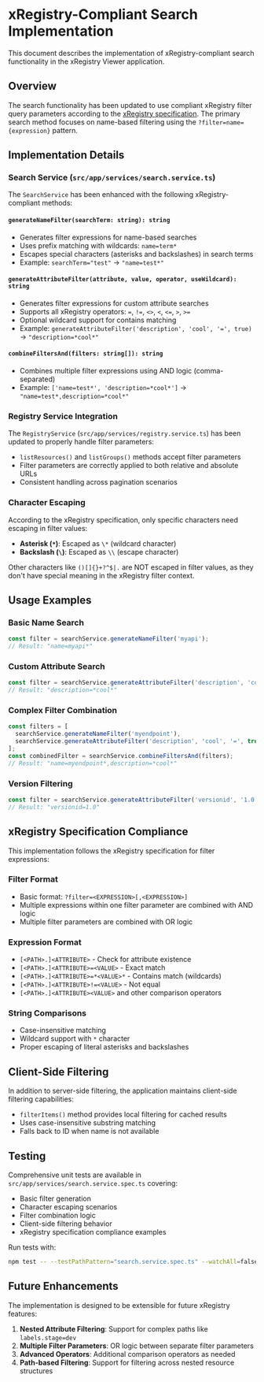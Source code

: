 # xRegistry-Compliant Search Implementation

This document describes the implementation of xRegistry-compliant search functionality in the xRegistry Viewer application.

## Overview

The search functionality has been updated to use compliant xRegistry filter query parameters according to the [xRegistry specification](https://github.com/xregistry/spec). The primary search method focuses on name-based filtering using the `?filter=name={expression}` pattern.

## Implementation Details

### Search Service (`src/app/services/search.service.ts`)

The `SearchService` has been enhanced with the following xRegistry-compliant methods:

#### `generateNameFilter(searchTerm: string): string`
- Generates filter expressions for name-based searches
- Uses prefix matching with wildcards: `name=term*`
- Escapes special characters (asterisks and backslashes) in search terms
- Example: `searchTerm="test"` → `"name=test*"`

#### `generateAttributeFilter(attribute, value, operator, useWildcard): string`
- Generates filter expressions for custom attribute searches
- Supports all xRegistry operators: `=`, `!=`, `<>`, `<`, `<=`, `>`, `>=`
- Optional wildcard support for contains matching
- Example: `generateAttributeFilter('description', 'cool', '=', true)` → `"description=*cool*"`

#### `combineFiltersAnd(filters: string[]): string`
- Combines multiple filter expressions using AND logic (comma-separated)
- Example: `['name=test*', 'description=*cool*']` → `"name=test*,description=*cool*"`

### Registry Service Integration

The `RegistryService` (`src/app/services/registry.service.ts`) has been updated to properly handle filter parameters:

- `listResources()` and `listGroups()` methods accept filter parameters
- Filter parameters are correctly applied to both relative and absolute URLs
- Consistent handling across pagination scenarios

### Character Escaping

According to the xRegistry specification, only specific characters need escaping in filter values:

- **Asterisk (`*`)**: Escaped as `\*` (wildcard character)
- **Backslash (`\`)**: Escaped as `\\` (escape character)

Other characters like `()[]{}+?^$|.` are NOT escaped in filter values, as they don't have special meaning in the xRegistry filter context.

## Usage Examples

### Basic Name Search
```typescript
const filter = searchService.generateNameFilter('myapi');
// Result: "name=myapi*"
```

### Custom Attribute Search
```typescript
const filter = searchService.generateAttributeFilter('description', 'cool', '=', true);
// Result: "description=*cool*"
```

### Complex Filter Combination
```typescript
const filters = [
  searchService.generateNameFilter('myendpoint'),
  searchService.generateAttributeFilter('description', 'cool', '=', true)
];
const combinedFilter = searchService.combineFiltersAnd(filters);
// Result: "name=myendpoint*,description=*cool*"
```

### Version Filtering
```typescript
const filter = searchService.generateAttributeFilter('versionid', '1.0');
// Result: "versionid=1.0"
```

## xRegistry Specification Compliance

This implementation follows the xRegistry specification for filter expressions:

### Filter Format
- Basic format: `?filter=<EXPRESSION>[,<EXPRESSION>]`
- Multiple expressions within one filter parameter are combined with AND logic
- Multiple filter parameters are combined with OR logic

### Expression Format
- `[<PATH>.]<ATTRIBUTE>` - Check for attribute existence
- `[<PATH>.]<ATTRIBUTE>=<VALUE>` - Exact match
- `[<PATH>.]<ATTRIBUTE>=*<VALUE>*` - Contains match (wildcards)
- `[<PATH>.]<ATTRIBUTE>!=<VALUE>` - Not equal
- `[<PATH>.]<ATTRIBUTE><VALUE>` and other comparison operators

### String Comparisons
- Case-insensitive matching
- Wildcard support with `*` character
- Proper escaping of literal asterisks and backslashes

## Client-Side Filtering

In addition to server-side filtering, the application maintains client-side filtering capabilities:

- `filterItems()` method provides local filtering for cached results
- Uses case-insensitive substring matching
- Falls back to ID when name is not available

## Testing

Comprehensive unit tests are available in `src/app/services/search.service.spec.ts` covering:

- Basic filter generation
- Character escaping scenarios
- Filter combination logic
- Client-side filtering behavior
- xRegistry specification compliance examples

Run tests with:
```bash
npm test -- --testPathPattern="search.service.spec.ts" --watchAll=false
```

## Future Enhancements

The implementation is designed to be extensible for future xRegistry features:

1. **Nested Attribute Filtering**: Support for complex paths like `labels.stage=dev`
2. **Multiple Filter Parameters**: OR logic between separate filter parameters
3. **Advanced Operators**: Additional comparison operators as needed
4. **Path-based Filtering**: Support for filtering across nested resource structures 
